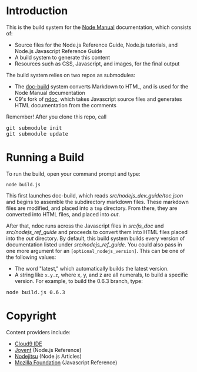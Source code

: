 # Introduction

This is the build system for the [Node Manual](http://www.nodemanual.org) documentation, which consists of:

* Source files for the Node.js Reference Guide, Node.js tutorials, and Node.js Javascript Reference Guide
* A build system to generate this content
* Resources such as CSS, Javascript, and images, for the final output

The build system relies on two repos as submodules:

* The [doc-build](https://github.com/c9/doc-build) system converts Markdown to HTML, and is used for the Node Manual documentation
* C9's fork of [ndoc](https://github.com/c9/ndoc), which takes Javascript source files and generates HTML documentation from the comments

Remember! After you clone this repo, call 

<pre>
git submodule init
git submodule update
</pre>

# Running a Build

To run the build, open your command prompt and type:

    node build.js
    
This first launches doc-build, which reads _src/nodejs\_dev\_guide/toc.json_ and begins to assemble the subdirectory markdown files. These markdown files are modified, and placed into a `tmp` directory. From there, they are converted into HTML files, and placed into _out_.

After that, ndoc runs across the Javascript files in _src/js\_doc_ and _src/nodejs\_ref\_guide_ and proceeds to convert them into HTML files placed into the _out_ directory. By default, this build system builds every version of documentation listed under _src/nodejs_ref_guide_. You could also pass in one more argument for an `[optional_nodejs_version]`. This can be one of the following values:

* The word "latest," which automatically builds the latest version.
* A string like `x.y.z`, where x, y, and z are all numerals, to build a specific version. For example, to build the 0.6.3 branch, type:

<pre>node build.js 0.6.3</pre>

# Copyright

Content providers include:

* [Cloud9 IDE](http://www.c9.io)
* [Joyent](http://www.joyent.com/) (Node.js Reference)
* [Nodejitsu](http://nodejitsu.com/) (Node.js Articles)
* [Mozilla Foundation](http://www.mozilla.org/) (Javascript Reference)
